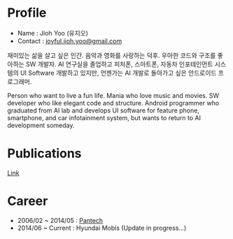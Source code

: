 # Profile
 - Name : Jioh Yoo (유지오)
 - Contact : joyful.jioh.yoo@gmail.com

재미있는 삶을 살고 싶은 인간.
음악과 영화를 사랑하는 덕후.
우아한 코드와 구조를 좋아하는 SW 개발자.
AI 연구실을 졸업하고 피처폰, 스마트폰, 자동차 인포테인먼트 시스템의 UI Software 개발하고 있지만, 언젠가는 AI 개발로 돌아가고 싶은 안드로이드 프로그래머.

Person who want to live a fun life.
Mania who love music and movies.
SW developer who like elegant code and structure.
Android programmer who graduated from AI lab and develops UI software for feature phone, smartphone, and car infotainment system, but wants to return to AI development someday.

# Publications
[Link](./pub/list)

# Career
- 2006/02 ~ 2014/05 : [Pantech](./career/pantech)
- 2014/06 ~ Current : Hyundai Mobis (Update in progress...)
